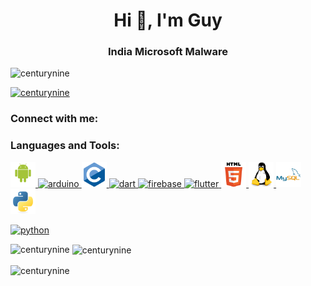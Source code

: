<h1 align="center">Hi 👋, I'm Guy</h1>
<h3 align="center">India Microsoft Malware</h3>

<p align="left"> <img src="https://komarev.com/ghpvc/?username=centurynine&label=Profile%20views&color=0e75b6&style=flat" alt="centurynine" /> </p>

<p align="left"> <a href="https://github.com/ryo-ma/github-profile-trophy"><img src="https://github-profile-trophy.vercel.app/?username=centurynine" alt="centurynine" /></a> </p>

<h3 align="left">Connect with me:</h3>
<p align="left">
</p>

<h3 align="left">Languages and Tools:</h3>
<p align="left"> <a href="https://developer.android.com" target="_blank" rel="noreferrer"> <img src="https://raw.githubusercontent.com/devicons/devicon/master/icons/android/android-original-wordmark.svg" alt="android" width="40" height="40"/> </a>
<a href="https://www.arduino.cc/" target="_blank" rel="noreferrer"> <img src="https://cdn.worldvectorlogo.com/logos/arduino-1.svg" alt="arduino" width="40" height="40"/> </a> <a href="https://www.cprogramming.com/" target="_blank" rel="noreferrer"> <img src="https://raw.githubusercontent.com/devicons/devicon/master/icons/c/c-original.svg" alt="c" width="40" height="40"/> </a> <a href="https://dart.dev" target="_blank" rel="noreferrer"> <img src="https://www.vectorlogo.zone/logos/dartlang/dartlang-icon.svg" alt="dart" width="40" height="40"/> </a> <a href="https://firebase.google.com/" target="_blank" rel="noreferrer"> <img src="https://www.vectorlogo.zone/logos/firebase/firebase-icon.svg" alt="firebase" width="40" height="40"/> </a> <a href="https://flutter.dev" target="_blank" rel="noreferrer"> <img src="https://www.vectorlogo.zone/logos/flutterio/flutterio-icon.svg" alt="flutter" width="40" height="40"/> </a> <a href="https://www.w3.org/html/" target="_blank" rel="noreferrer"> <img src="https://raw.githubusercontent.com/devicons/devicon/master/icons/html5/html5-original-wordmark.svg" alt="html5" width="40" height="40"/> </a> <a href="https://www.linux.org/" target="_blank" rel="noreferrer"> <img src="https://raw.githubusercontent.com/devicons/devicon/master/icons/linux/linux-original.svg" alt="linux" width="40" height="40"/> </a> <a href="https://www.mysql.com/" target="_blank" rel="noreferrer"> <img src="https://raw.githubusercontent.com/devicons/devicon/master/icons/mysql/mysql-original-wordmark.svg" alt="mysql" width="40" height="40"/> </a> <a href="https://www.python.org" target="_blank" rel="noreferrer"> <img src="https://raw.githubusercontent.com/devicons/devicon/master/icons/python/python-original.svg" alt="python" width="40" height="40"/> </a> 
  
<a href="https://www.python.org" target="_blank" rel="noreferrer"> <img src="https://theme.zdassets.com/theme_assets/2155033/bc270c23058d513de5124ffea6bf9199af7a2370.png" alt="python" width="40" height="40"/> </a>

</p>

<p><img align="left" src="https://github-readme-stats.vercel.app/api/top-langs?username=centurynine&show_icons=true&locale=en&layout=compact" alt="centurynine" /></p>

<p>&nbsp;<img align="center" src="https://github-readme-stats.vercel.app/api?username=centurynine&show_icons=true&locale=en" alt="centurynine" /></p>

<p><img align="center" src="https://github-readme-streak-stats.herokuapp.com/?user=centurynine&" alt="centurynine" /></p>

